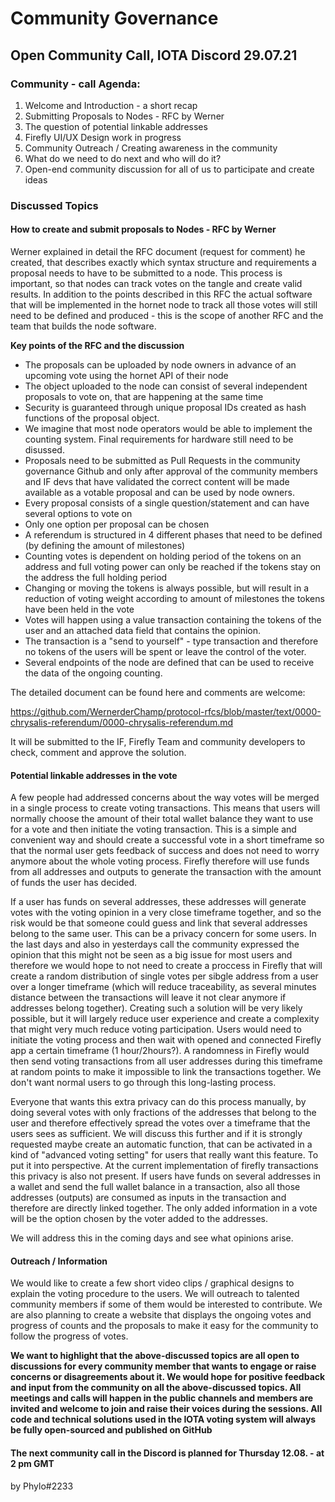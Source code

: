 <!-- COMMUNITY-GOVERNANCE -->
# **Community Governance**


## **Open Community Call, IOTA Discord 29.07.21**




<!-- COMMUNITY - CALL AGENDA -->
### **Community - call Agenda:**

1. Welcome and Introduction - a short recap
1. Submitting Proposals to Nodes - RFC by Werner
1. The question of potential linkable addresses
1. Firefly UI/UX Design work in progress
1. Community Outreach / Creating awareness in the community
1. What do we need to do next and who will do it?
1. Open-end community discussion for all of us to participate and create ideas




<!-- DISCUSSED TOPICS -->
### **Discussed Topics**

#### **How to create and submit proposals to Nodes - RFC by Werner**

Werner explained in detail the RFC document (request for comment) he created, that describes exactly which syntax structure and requirements a proposal needs to have to be submitted to a node. This process is important, so that nodes can track votes on the tangle and create valid results. In addition to the points described in this RFC the actual software that will be implemented in the hornet node to track all those votes will still need to be defined and produced - this is the scope of another RFC and the team that builds the node software.

**Key points of the RFC and the discussion**

 - The proposals can be uploaded by node owners in advance of an upcoming vote using the hornet API of their node
 - The object uploaded to the node can consist of several independent proposals to vote on, that are happening at the same time
 - Security is guaranteed through unique proposal IDs created as hash functions of the proposal object.
 - We imagine that most node operators would be able to implement the counting system. Final requirements for hardware still need to be disussed.
 - Proposals need to be submitted as Pull Requests in the community governance Github and only after approval of the community members and IF devs that have validated the correct content will be made available as a votable proposal and can be used by node owners.
 - Every proposal consists of a single question/statement and can have several options to vote on
 - Only one option per proposal can be chosen
 - A referendum is structured in 4 different phases that need to be defined (by defining the amount of milestones)
 - Counting votes is dependent on holding period of the tokens on an address and full voting power can only be reached if the tokens stay on the address the full holding period
 - Changing or moving the tokens is always possible, but will result in a reduction of voting weight according to amount of milestones the tokens have been held in the vote
 - Votes will happen using a value transaction containing the tokens of the user and an attached data field that contains the opinion. 
 - The transaction is a "send to yourself" - type transaction and therefore no tokens of the users will be spent or leave the control of the voter.
 - Several endpoints of the node are defined that can be used to receive the data of the ongoing counting.

The detailed document can be found here and comments are welcome:

https://github.com/WernerderChamp/protocol-rfcs/blob/master/text/0000-chrysalis-referendum/0000-chrysalis-referendum.md

It will be submitted to the IF, Firefly Team and community developers to check, comment and approve the solution.


#### **Potential linkable addresses in the vote**

A few people had addressed concerns about the way votes will be merged in a single process to create voting transactions. This means that users will normally choose the amount of their total wallet balance they want to use for a vote and then initiate the voting transaction. This is a simple and convenient way and should create a successful vote in a short timeframe so that the normal user gets feedback of success and does not need to worry anymore about the whole voting process.
Firefly therefore will use funds from all addresses and outputs to generate the transaction with the amount of funds the user has decided. 

If a user has funds on several addresses, these addresses will generate votes with the voting opinion in a very close timeframe together, and so the risk would be that someone could guess and link that several addresses belong to the same user. This can be a privacy concern for some users.
In the last days and also in yesterdays call the community expressed the opinion that this might not be seen as a big issue for most users and therefore we would hope to not need to create a proccess in Firefly that will create a random distribution of single votes per sibgle address from a user over a longer timeframe (which will reduce traceability, as several minutes distance between the transactions will leave  it not clear anymore if addresses belong together).
Creating such a solution will be very likely possible, but it will largely reduce user experience and create a complexity that might very much reduce voting participation. Users would need to initiate the voting process and then wait with opened and connected Firefly app a certain timeframe (1 hour/2hours?). A randomness in Firefly would then send voting transactions from all user addresses during this timeframe at random points to make it impossible to link the transactions together.
We don't want normal users to go through this long-lasting process.

Everyone that wants this extra privacy can do this process manually, by doing several votes with only fractions of the addresses that belong to the user and therefore effectively spread the votes over a timeframe that the users sees as sufficient.
We will discuss this further and if it is strongly requested maybe create an automatic function, that can be activated in a kind of "advanced voting setting" for users that really want this feature.
To put it into perspective. At the current implementation of firefly transactions this privacy is also not present. If users have funds on several addresses in a wallet and send the full wallet balance in a transaction, also all those addresses (outputs) are consumed as inputs in the transaction and therefore are directly linked together. The only added information in a vote will be the option chosen by the voter added to the addresses.

We will address this in the coming days and see what opinions arise.



#### **Outreach / Information**

We would like to create a few short video clips / graphical designs to explain the voting procedure to the users. We will outreach to talented community members if some of them would be interested to contribute.
We are also planning to create a website that displays the ongoing votes and progress of counts and the proposals to make it easy for the community to follow the progress of votes.







**We want to highlight that the above-discussed topics are all open to discussions for every community member that wants to engage or raise concerns or disagreements about it. We would hope for positive feedback and input from the community on all the above-discussed topics. All meetings and calls will happen in the public channels and members are invited and welcome to join and raise their voices during the sessions. All code and technical solutions used in the IOTA voting system will always be fully open-sourced and published on GitHub**


#### **The next community call in the Discord is planned for Thursday 12.08. - at 2 pm GMT**

by Phylo#2233
